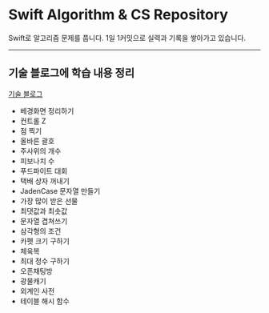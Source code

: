 # Swift Algorithm & CS Repository


Swift로 알고리즘 문제를 풉니다.
1일 1커밋으로 실력과 기록을 쌓아가고 있습니다.

---

## 기술 블로그에 학습 내용 정리
[기술 블로그](https://sssangg719.notion.site/Second-Brain-1a2ee035a51f80afb3c0cdd4c39305e7?pvs=4)


- 베경화면 정리하기
- 컨트롤 Z
- 점 찍기
- 올바른 괄호
- 주사위의 개수
- 피보나치 수
- 푸드파이트 대회
- 택배 상자 꺼내기
- JadenCase 문자열 만들기
- 가장 많이 받은 선물
- 최댓값과 최솟값
- 문자열 겹쳐쓰기
- 삼각형의 조건
- 카펫 크기 구하기
- 체육복
- 최대 정수 구하기
- 오픈채팅방
- 광물캐기
- 외계인 사전
- 테이블 해시 함수

